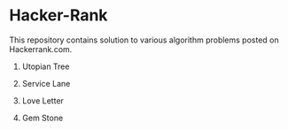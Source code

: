 Hacker-Rank
===========

This repository contains solution to various algorithm problems posted on Hackerrank.com. 

1) Utopian Tree

2) Service Lane

3) Love Letter

4) Gem Stone

